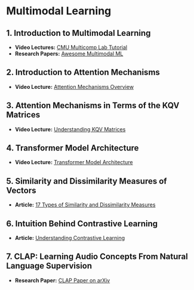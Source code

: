 # Multimodal Learning

## 1. Introduction to Multimodal Learning
- **Video Lectures:** [CMU Multicomp Lab Tutorial](https://cmu-multicomp-lab.github.io/mmml-tutorial/schedule/)
- **Research Papers:** [Awesome Multimodal ML](https://github.com/pliang279/awesome-multimodal-ml?tab=readme-ov-file#survey-papers)

## 2. Introduction to Attention Mechanisms
- **Video Lecture:** [Attention Mechanisms Overview](https://youtu.be/OxCpWwDCDFQ?si=PGaSfRpuuAvxQnap)

## 3. Attention Mechanisms in Terms of the KQV Matrices
- **Video Lecture:** [Understanding KQV Matrices](https://youtu.be/UPtG_38Oq8o?si=MNvJTAhvgCu-2ws6)

## 4. Transformer Model Architecture
- **Video Lecture:** [Transformer Model Architecture](https://youtu.be/qaWMOYf4ri8?si=aVpdTJFX73wkQJqR)

## 5. Similarity and Dissimilarity Measures of Vectors
- **Article:** [17 Types of Similarity and Dissimilarity Measures](https://towardsdatascience.com/17-types-of-similarity-and-dissimilarity-measures-used-in-data-science-3eb914d2681?gi=6b9965e1d342)

## 6. Intuition Behind Contrastive Learning
- **Article:** [Understanding Contrastive Learning](https://freedium.cfd/https://towardsdatascience.com/understanding-contrastive-learning-d5b19fd96607)

## 7. CLAP: Learning Audio Concepts From Natural Language Supervision
- **Research Paper:** [CLAP Paper on arXiv](https://arxiv.org/abs/2206.04769)
